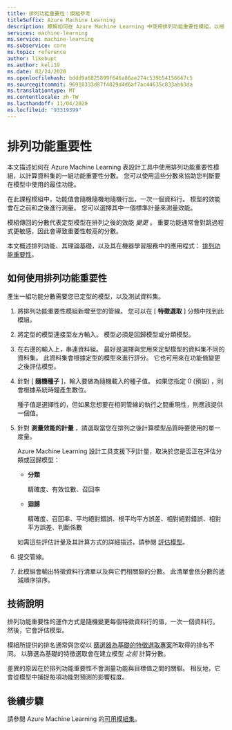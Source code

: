 ```yaml
---
title: 排列功能重要性：模組參考
titleSuffix: Azure Machine Learning
description: 瞭解如何在 Azure Machine Learning 中使用排列功能重要性模組，以根據定型的模型和測試資料集來計算特徵變數的排列功能重要性分數。
services: machine-learning
ms.service: machine-learning
ms.subservice: core
ms.topic: reference
author: likebupt
ms.author: keli19
ms.date: 02/24/2020
ms.openlocfilehash: bddd9a6825899f646a86ae274c539b54156667c5
ms.sourcegitcommit: 96918333d87f4029d4d6af7ac44635c833abb3da
ms.translationtype: MT
ms.contentlocale: zh-TW
ms.lasthandoff: 11/04/2020
ms.locfileid: "93319399"
---
```

# <a name="permutation-feature-importance"></a>排列功能重要性

本文描述如何在 Azure Machine Learning 表設計工具中使用排列功能重要性模組，以計算資料集的一組功能重要性分數。 您可以使用這些分數來協助您判斷要在模型中使用的最佳功能。

在此課程模組中，功能值會隨機隨機地隨機行出，一次一個資料行。 模型的效能會在之前和之後進行測量。 您可以選擇其中一個標準計量來測量效能。

模組傳回的分數代表定型模型在排列之後的效能 *變更* 。 重要功能通常會對跳過程式更敏感，因此會導致重要性較高的分數。 

本文概述排列功能、其理論基礎，以及其在機器學習服務中的應用程式： [排列功能重要性](/archive/blogs/machinelearning/permutation-feature-importance)。  

## <a name="how-to-use-permutation-feature-importance"></a>如何使用排列功能重要性

產生一組功能分數需要您已定型的模型，以及測試資料集。  

1.  將排列功能重要性模組新增至您的管線。 您可以在 [ **特徵選取** ] 分類中找到此模組。 

2.  將定型的模型連接至左方輸入。 模型必須是回歸模型或分類模型。  

3.  在右邊的輸入上，串連資料組。 最好是選擇與您用來定型模型的資料集不同的資料集。 此資料集會根據定型的模型來進行評分。 它也可用來在功能值變更之後評估模型。  

4.  針對 [ **隨機種子** ]，輸入要做為隨機載入的種子值。 如果您指定 0 (預設) ，則會根據系統時鐘產生數位。

     種子值是選擇性的，但如果您想要在相同管線的執行之間重現性，則應該提供一個值。  

5.  針對 **測量效能的計量** ，請選取當您在排列之後計算模型品質時要使用的單一度量。  

     Azure Machine Learning 設計工具支援下列計量，取決於您是否正在評估分類或回歸模型：  

    -   **分類**

        精確度、有效位數、召回率  

    -   **迴歸**

        精確度、召回率、平均絕對錯誤、根平均平方誤差、相對絕對錯誤、相對平方誤差、判斷係數  

     如需這些評估計量及其計算方式的詳細描述，請參閱 [評估模型](evaluate-model.md)。  

6.  提交管線。  

7.  此模組會輸出特徵資料行清單以及與它們相關聯的分數。 此清單會依分數的遞減順序排序。  


##  <a name="technical-notes"></a>技術說明

排列功能重要性的運作方式是隨機變更每個特徵資料行的值，一次一個資料行。 然後，它會評估模型。 

模組所提供的排名通常與您從以 [篩選器為基礎的特徵選取專案](filter-based-feature-selection.md)所取得的排名不同。 以篩選為基礎的特徵選取會在建立模型 *之前* 計算分數。 

差異的原因在於排列功能重要性不會測量功能與目標值之間的關聯。 相反地，它會從模型中捕捉每項功能對預測的影響程度。
  
## <a name="next-steps"></a>後續步驟

請參閱 Azure Machine Learning 的[可用模組集](module-reference.md)。